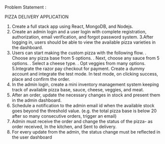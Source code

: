 Problem Statement :

PIZZA DELIVERY APPLICATION

1. Create a full stack app using React, MongoDB, and Nodejs.
2. Create an admin login and a user login with complete registration, authorization, email verification, and forgot
password system.
3.After logging in, users should be able to view the available pizza varieties in the dashboard.
4. Users can start making the custom pizza with the following flow.
. Choose any pizza base from 5 options.
. Next, choose any sauce from 5 options.
. Select a cheese type.
. Opt veggies from many options.
5.Integrate the razor pay checkout for payment. Create a dummy account and integrate the test mode. In test
mode, on
clicking success, place and confirm the order.
6. In the admin login, create a mini inventory management system keeping track of available pizza base, sauce,
cheese, veggies, and meat.
7. After an order, update the necessary changes in stock and present them in the admin dashboard.
8. Schedule a notification to the admin email id when the available stock goes beyond the threshold value. (e.g. the
total pizza base is below 20 after so many consecutive orders, trigger an email)
9. Admin must receive the order and change the status of the pizza- as order received, In the kitchen, and Sent to
delivery.
10. For every update from the admin, the status change must be reflected in the user dashboard